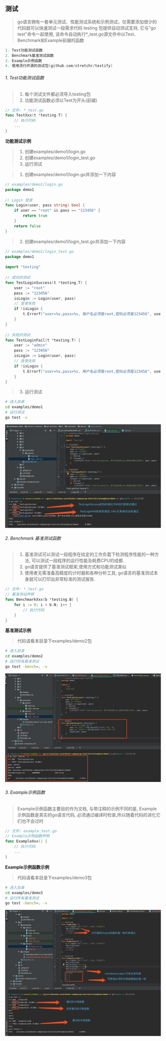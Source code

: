 ## 测试
> go语言拥有一套单元测试、性能测试系统和示例测试，仅需要添加很少的代码就可以快速测试一段需求代码
> testing 包提供自动测试支持, 它与"go test"命令一起使用, 该命令自动执行*_test.go源文件中以Test、Benchmark和Example前缀的函数


```go
1. Test功能测试函数
2. Benchmark基准测试函数
3. Example示例函数
4. 使用流行开源的测试包(github.com/stretchr/testify)
```

###### 1. Test功能测试函数

> 1. 每个测试文件都必须导入testing包
> 2. 功能测试函数必须以Test为开头(前缀)

```go
// 文件: *_test.go
func TestXxx(t *testing.T) {
    // 执行代码
    ...
}
```

**功能测试示例**
> 1. 创建examples/demo1/login.go
> 2. 创建examples/demo1/login_test.go
> 3. 运行测试

> 1. 创建examples/demo1/login.go并添加一下内容
```go
// examples/demo1/login.go
package demo1

// Login 登录
func Login(user, pass string) bool {
	if user == "root" && pass == "123456" {
		return true
	}
	return false
}
```
> 2. 创建examples/demo1/login_test.go并添加一下内容

```go
// examples/demo1/login_test.go
package demo1

import "testing"

// 成功的测试
func TestLoginSuccess(t *testing.T) {
	user := "root"
	pass := "123456"
	isLogin := Login(user, pass)
	// 登录失败
	if !isLogin {
		t.Errorf("user=%s,pass=%s, 用户名必须是root,密码必须是123456", user, pass)
	}
}

// 失败的测试
func TestLoginFail(t *testing.T) {
	user := "admin"
	pass := "123456"
	isLogin := Login(user, pass)
	// 登录失败
	if !isLogin {
		t.Errorf("user=%s,pass=%s, 用户名必须是root,密码必须是123456", user, pass)
	}
}
```
> 3. 运行测试
```sh
# 进入目录
cd examples/demo1
# 运行测试
go test -v
```
![功能测试结果](./images/examples.demo1.run.test.result.jpg)

###### 2. Benchmark 基准测试函数
> 1. 基准测试可以测试一段程序在给定的工作负载下检测程序性能的一种方法, 可以测试一段程序的运行性能及耗费CPU的成都.
> 2. go语言提供了基准测试框架,使用方式和功能测试类似
> 3. 使用者无需准备高精度的计时器和各种分析工具, go语言的基准测试本身就可以打印出非常标准的测试报告.

```go
// 文件: *_test.go
// 基准测试声明
func BenchmarkXxx(b *testing.B) {
    for i := 0; i < b.N; i++ {
        // 执行代码
    }
}
```

**基准测试示例**
> 代码请看本目录下examples/demo2包
```sh
# 进入目录
cd examples/demo2
# 运行所有基准测试
go test -bench=. -v

```
![基准测试结果](./images/examples.demo2.run.bench.result.jpg)

###### 3. Example示例函数
> Example示例函数主要目的作为文档, 与带注释的示例不同的是, Example示例函数是真实的go语言代码, 必须通过编译时检查,所以随着代码的进化它们也不会过时

```go
// 文件: example_test.go
// Example示例函数声明
func ExampleXxx() {
	// 执行代码
	...
}
```

**Example示例函数示例**
> 代码请看本目录下examples/demo3包
```sh
# 进入目录
cd examples/demo3
# 运行所有基准测试
go test -bench=. -v

```
![示例函数执行结果](./images/examples.demo3.run.example.result.jpg)
